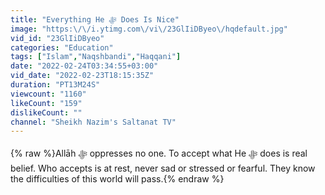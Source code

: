 ```yaml
---
title: "Everything He ﷻ Does Is Nice"
image: "https:\/\/i.ytimg.com\/vi\/23GlIiDByeo\/hqdefault.jpg"
vid_id: "23GlIiDByeo"
categories: "Education"
tags: ["Islam","Naqshbandi","Haqqani"]
date: "2022-02-24T03:34:55+03:00"
vid_date: "2022-02-23T18:15:35Z"
duration: "PT13M24S"
viewcount: "1160"
likeCount: "159"
dislikeCount: ""
channel: "Sheikh Nazim's Saltanat TV"
---
```

{% raw %}Allāh ﷻ oppresses no one. To accept what He ﷻ does is real belief. Who accepts is at rest, never sad or stressed or fearful. They know the difficulties of this world will pass.{% endraw %}

